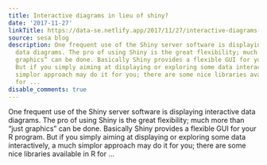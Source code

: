 ```yaml
---
title: Interactive diagrams in lieu of shiny?
date: '2017-11-27'
linkTitle: https://data-se.netlify.app/2017/11/27/interactive-diagrams-in-lieu-of-shiny/
source: sesa blog
description: One frequent use of the Shiny server software is displaying interactive
  data diagrams. The pro of using Shiny is the great flexibility; much more than “just
  graphics” can be done. Basically Shiny provides a flexible GUI for your R program.
  But if you simply aiming at displaying or exploring some data interactively, a much
  simplor approach may do it for you; there are some nice libraries available in R
  for ...
disable_comments: true
---
```

One frequent use of the Shiny server software is displaying interactive data diagrams. The pro of using Shiny is the great flexibility; much more than “just graphics” can be done. Basically Shiny provides a flexible GUI for your R program. But if you simply aiming at displaying or exploring some data interactively, a much simplor approach may do it for you; there are some nice libraries available in R for ...
